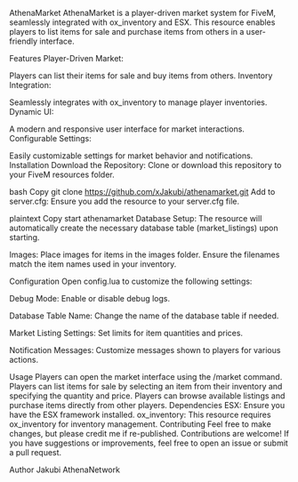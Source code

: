 AthenaMarket
AthenaMarket is a player-driven market system for FiveM, seamlessly integrated with ox_inventory and ESX. This resource enables players to list items for sale and purchase items from others in a user-friendly interface.

Features
Player-Driven Market:

Players can list their items for sale and buy items from others.
Inventory Integration:

Seamlessly integrates with ox_inventory to manage player inventories.
Dynamic UI:

A modern and responsive user interface for market interactions.
Configurable Settings:

Easily customizable settings for market behavior and notifications.
Installation
Download the Repository:
Clone or download this repository to your FiveM resources folder.

bash
Copy
git clone https://github.com/xJakubi/athenamarket.git
Add to server.cfg:
Ensure you add the resource to your server.cfg file.

plaintext
Copy
start athenamarket
Database Setup:
The resource will automatically create the necessary database table (market_listings) upon starting.

Images:
Place images for items in the images folder. Ensure the filenames match the item names used in your inventory.

Configuration
Open config.lua to customize the following settings:

Debug Mode:
Enable or disable debug logs.

Database Table Name:
Change the name of the database table if needed.

Market Listing Settings:
Set limits for item quantities and prices.

Notification Messages:
Customize messages shown to players for various actions.

Usage
Players can open the market interface using the /market command.
Players can list items for sale by selecting an item from their inventory and specifying the quantity and price.
Players can browse available listings and purchase items directly from other players.
Dependencies
ESX: Ensure you have the ESX framework installed.
ox_inventory: This resource requires ox_inventory for inventory management.
Contributing
Feel free to make changes, but please credit me if re-published. Contributions are welcome!
If you have suggestions or improvements, feel free to open an issue or submit a pull request.

Author
Jakubi
AthenaNetwork
